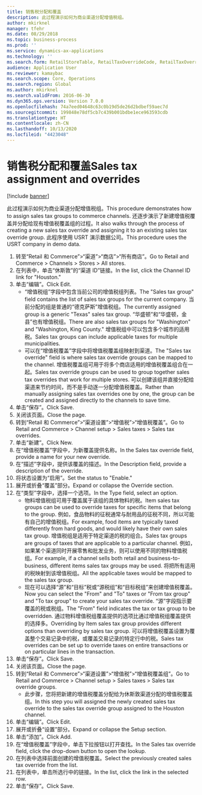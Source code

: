 ```yaml
---
title: 销售税分配和覆盖
description: 此过程演示如何为商业渠道分配增值税组。
author: mkirknel
manager: tfehr
ms.date: 08/29/2018
ms.topic: business-process
ms.prod: ''
ms.service: dynamics-ax-applications
ms.technology: ''
ms.search.form: RetailStoreTable, RetailTaxOverrideCode, RetailTaxOverrideGroup
audience: Application User
ms.reviewer: kamaybac
ms.search.scope: Core, Operations
ms.search.region: Global
ms.author: mkirknel
ms.search.validFrom: 2016-06-30
ms.dyn365.ops.version: Version 7.0.0
ms.openlocfilehash: 74a7eed04648c63c0b19d5de26d2bdbef59aec7d
ms.sourcegitcommit: 199848e78df5cb7c439b001bdbe1ece963593cdb
ms.translationtype: HT
ms.contentlocale: zh-CN
ms.lasthandoff: 10/13/2020
ms.locfileid: "4423048"
---
```

# <a name="sales-tax-assignment-and-overrides"></a><span data-ttu-id="ced0f-103"> 销售税分配和覆盖</span><span class="sxs-lookup"><span data-stu-id="ced0f-103">Sales tax assignment and overrides</span></span>

[!include [banner](../../includes/banner.md)]

<span data-ttu-id="ced0f-104">此过程演示如何为商业渠道分配增值税组。</span><span class="sxs-lookup"><span data-stu-id="ced0f-104">This procedure demonstrates how to assign sales tax groups to commerce channels.</span></span> <span data-ttu-id="ced0f-105">还逐步演示了新建增值税覆盖并分配给现有增值税覆盖组的过程。</span><span class="sxs-lookup"><span data-stu-id="ced0f-105">It also walks through the process of creating a new sales tax override and assigning it to an existing sales tax override group.</span></span> <span data-ttu-id="ced0f-106">此程序使用 USRT 演示数据公司。</span><span class="sxs-lookup"><span data-stu-id="ced0f-106">This procedure uses the USRT company in demo data.</span></span>

1. <span data-ttu-id="ced0f-107">转至“Retail 和 Commerce”>“渠道”>“商店”>“所有商店”。</span><span class="sxs-lookup"><span data-stu-id="ced0f-107">Go to Retail and Commerce > Channels > Stores > All stores.</span></span>
2. <span data-ttu-id="ced0f-108">在列表中，单击“休斯敦”的“渠道 ID”链接。</span><span class="sxs-lookup"><span data-stu-id="ced0f-108">In the list, click the Channel ID link for "Houston."</span></span>
3. <span data-ttu-id="ced0f-109">单击“编辑”。</span><span class="sxs-lookup"><span data-stu-id="ced0f-109">Click Edit.</span></span>
    * <span data-ttu-id="ced0f-110">“增值税组”字段中包含当前公司的增值税组列表。</span><span class="sxs-lookup"><span data-stu-id="ced0f-110">The "Sales tax group" field contains the list of sales tax groups for the current company.</span></span> <span data-ttu-id="ced0f-111">当前分配的组是普通的“德克萨斯”增值税组。</span><span class="sxs-lookup"><span data-stu-id="ced0f-111">The currently assigned group is a generic "Texas" sales tax group.</span></span> <span data-ttu-id="ced0f-112">“华盛顿”和“华盛顿，金县”也有增值税组。</span><span class="sxs-lookup"><span data-stu-id="ced0f-112">There are also sales tax groups for "Washington" and "Washington, King County."</span></span> <span data-ttu-id="ced0f-113">增值税组中可以包含多个城市的适用税。</span><span class="sxs-lookup"><span data-stu-id="ced0f-113">Sales tax groups can include applicable taxes for multiple municipalities.</span></span>  
    * <span data-ttu-id="ced0f-114">可以在“增值税覆盖”字段中将增值税覆盖组映射到渠道。</span><span class="sxs-lookup"><span data-stu-id="ced0f-114">The "Sales tax override" field is where sales tax override groups can be mapped to the channel.</span></span> <span data-ttu-id="ced0f-115">增值税覆盖组可用于将多个商店适用的增值税覆盖组合在一起。</span><span class="sxs-lookup"><span data-stu-id="ced0f-115">Sales tax override groups can be used to group together sales tax overrides that work for multiple stores.</span></span> <span data-ttu-id="ced0f-116">可以创建该组并直接分配给渠道来节约时间，而不是手动逐一分配增值税覆盖。</span><span class="sxs-lookup"><span data-stu-id="ced0f-116">Rather than manually assigning sales tax overrides one by one, the group can be created and assigned directly to the channels to save time.</span></span>  
4. <span data-ttu-id="ced0f-117">单击“保存”。</span><span class="sxs-lookup"><span data-stu-id="ced0f-117">Click Save.</span></span>
5. <span data-ttu-id="ced0f-118">关闭该页面。</span><span class="sxs-lookup"><span data-stu-id="ced0f-118">Close the page.</span></span>
6. <span data-ttu-id="ced0f-119">转到“Retail 和 Commerce”>“渠道设置”>“增值税”>“增值税覆盖”。</span><span class="sxs-lookup"><span data-stu-id="ced0f-119">Go to Retail and Commerce > Channel setup > Sales taxes > Sales tax overrides.</span></span>
7. <span data-ttu-id="ced0f-120">单击“新建”。</span><span class="sxs-lookup"><span data-stu-id="ced0f-120">Click New.</span></span>
8. <span data-ttu-id="ced0f-121">在“增值税覆盖”字段中，为新覆盖提供名称。</span><span class="sxs-lookup"><span data-stu-id="ced0f-121">In the Sales tax override field, provide a name for your new override.</span></span>
9. <span data-ttu-id="ced0f-122">在“描述”字段中，提供该覆盖的描述。</span><span class="sxs-lookup"><span data-stu-id="ced0f-122">In the Description field, provide a description of the override.</span></span>
10. <span data-ttu-id="ced0f-123">将状态设置为“启用”。</span><span class="sxs-lookup"><span data-stu-id="ced0f-123">Set the status to "Enable."</span></span>
11. <span data-ttu-id="ced0f-124">展开或折叠“覆盖”部分。</span><span class="sxs-lookup"><span data-stu-id="ced0f-124">Expand or collapse the Override section.</span></span>
12. <span data-ttu-id="ced0f-125">在“类型”字段中，选择一个选项。</span><span class="sxs-lookup"><span data-stu-id="ced0f-125">In the Type field, select an option.</span></span>
    * <span data-ttu-id="ced0f-126">物料增值税组可用于覆盖属于该组的具体物料的税。</span><span class="sxs-lookup"><span data-stu-id="ced0f-126">Item sales tax groups can be used to override taxes for specific items that belong to the group.</span></span> <span data-ttu-id="ced0f-127">例如，食品物料的征税通常与耐用品的征税不同，所以可能有自己的增值税组。</span><span class="sxs-lookup"><span data-stu-id="ced0f-127">For example, food items are typically taxed differently from hard goods, and would likely have their own sales tax group.</span></span> <span data-ttu-id="ced0f-128">增值税组是适用于特定渠道的税的组合。</span><span class="sxs-lookup"><span data-stu-id="ced0f-128">Sales tax groups are groups of taxes that are applicable to a particular channel.</span></span> <span data-ttu-id="ced0f-129">例如，如果某个渠道同时开展零售和批发业务，则可以使用不同的物料增值税组。</span><span class="sxs-lookup"><span data-stu-id="ced0f-129">For example, if a channel sells both retail and business-to-business, different items sales tax groups may be used.</span></span> <span data-ttu-id="ced0f-130">将把所有适用的税映射到该增值税组。</span><span class="sxs-lookup"><span data-stu-id="ced0f-130">All the applicable taxes would be mapped to the sales tax group.</span></span>  
    * <span data-ttu-id="ced0f-131">现在可以选择“源”和“目标”税或“源税组”和“目标税组”来创建增值税覆盖。</span><span class="sxs-lookup"><span data-stu-id="ced0f-131">Now you can select the "From" and "To" taxes or "From tax group" and "To tax group" to create your sales tax override.</span></span> <span data-ttu-id="ced0f-132">“源”字段指示要覆盖的税或税组。</span><span class="sxs-lookup"><span data-stu-id="ced0f-132">The "From" field indicates the tax or tax group to be overridden.</span></span> <span data-ttu-id="ced0f-133">通过物料增值税组覆盖提供的选项比通过增值税组覆盖提供的选择多。</span><span class="sxs-lookup"><span data-stu-id="ced0f-133">Overriding by Item sales tax group provides different options than overriding by sales tax group.</span></span> <span data-ttu-id="ced0f-134">可以将增值税覆盖设置为覆盖整个交易记录中的税，或覆盖交易记录的特定行中的税。</span><span class="sxs-lookup"><span data-stu-id="ced0f-134">Sales tax overrides can be set up to override taxes on entire transactions or on particular lines in the transaction.</span></span>  
13. <span data-ttu-id="ced0f-135">单击“保存”。</span><span class="sxs-lookup"><span data-stu-id="ced0f-135">Click Save.</span></span>
14. <span data-ttu-id="ced0f-136">关闭该页面。</span><span class="sxs-lookup"><span data-stu-id="ced0f-136">Close the page.</span></span>
15. <span data-ttu-id="ced0f-137">转到“Retail 和 Commerce”>“渠道设置”>“增值税”>“增值税覆盖组”。</span><span class="sxs-lookup"><span data-stu-id="ced0f-137">Go to Retail and Commerce > Channel setup > Sales taxes > Sales tax override groups.</span></span>
    * <span data-ttu-id="ced0f-138">此步骤，您将把新建的增值税覆盖分配给为休斯敦渠道分配的增值税覆盖组。</span><span class="sxs-lookup"><span data-stu-id="ced0f-138">In this step you will assigned the newly created sales tax override to the sales tax override group assigned to the Houston channel.</span></span>  
16. <span data-ttu-id="ced0f-139">单击“编辑”。</span><span class="sxs-lookup"><span data-stu-id="ced0f-139">Click Edit.</span></span>
17. <span data-ttu-id="ced0f-140">展开或折叠“设置”部分。</span><span class="sxs-lookup"><span data-stu-id="ced0f-140">Expand or collapse the Setup section.</span></span>
18. <span data-ttu-id="ced0f-141">单击“添加”。</span><span class="sxs-lookup"><span data-stu-id="ced0f-141">Click Add.</span></span>
19. <span data-ttu-id="ced0f-142">在“增值税覆盖”字段中，单击下拉按钮以打开查找。</span><span class="sxs-lookup"><span data-stu-id="ced0f-142">In the Sales tax override field, click the drop-down button to open the lookup.</span></span>
20. <span data-ttu-id="ced0f-143">在列表中选择前面创建的增值税覆盖。</span><span class="sxs-lookup"><span data-stu-id="ced0f-143">Select the previously created sales tax override from the list.</span></span>
21. <span data-ttu-id="ced0f-144">在列表中，单击所选行中的链接。</span><span class="sxs-lookup"><span data-stu-id="ced0f-144">In the list, click the link in the selected row.</span></span>
22. <span data-ttu-id="ced0f-145">单击“保存”。</span><span class="sxs-lookup"><span data-stu-id="ced0f-145">Click Save.</span></span>

